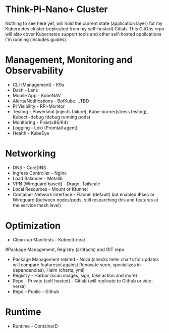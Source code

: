 # Think-Pi-Nano+ Cluster
Nothing to see here yet, will hold the current state (application layer) for my Kubernetes cluster (replicated from my self-hosted) Gitlab. This GitOps repo will also cover Kubernetes support tools and other self-hosted applications I'm running (includes guides). 

# Management, Monitoring and Observability 
- CLI (Management) - K9s
- Dash - Lens
- Mobile App - KubeNAV
- Alerts/Notifications - BotKube....TBD
- Pi Visibility - RPi-Monitor
- Testing - Powerseal (injects failure), Kube-burner(stress testing), Kubectl-debug (debug running pods)
- Monitoring - Pixie(x86/64)
- Logging - Loki (Promtail agent)
- Health - KubeEye

# Networking
- DNS - CoreDNS
- Ingress Controller - Nginx
- Load Balancer - Metallb
- VPN (Wireguard based) - Drago, Tailscale
- Local Resources - Mount or Ktunnel
- Container Network Interface - Flannel (default) but enabled IPsec or Wireguard (between nodes/pods, still researching this and features at the service mesh level)

# Optimization
- Clean-up Manifests - Kubectl-neat

#Package Management, Registry (artifacts) and GIT repo
- Package Management related - Nova (checks helm charts for updates will compare featureset against Renovate soon, specializes in dependencies), Helm (charts, yml)
- Registry - Harbor (scan images, sign, take action and more)
- Repo - Private (self hosted) - Gitlab (will replicate to Github or vice-versa)
- Repo - Public - Github

# Runtime
- Runtime - ContainerD
